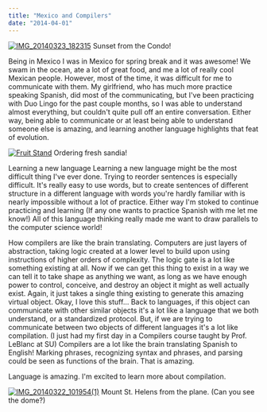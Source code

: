```yaml
---
title: "Mexico and Compilers"
date: "2014-04-01"
---
```


[![IMG_20140323_182315](images/IMG_20140323_182315-1024x768.jpg)](http://timmyreilly.com/wp-content/uploads/2014/04/IMG_20140323_182315.jpg) Sunset from the Condo!

Being in Mexico I was in Mexico for spring break and it was awesome! We swam in the ocean, ate a lot of great food, and me a lot of really cool Mexican people. However, most of the time, it was difficult for me to communicate with them. My girlfriend, who has much more practice speaking Spanish, did most of the communicating, but I've been practicing with Duo Lingo for the past couple months, so I was able to understand almost everything, but couldn't quite pull off an entire conversation. Either way, being able to communicate or at least being able to understand someone else is amazing, and learning another language highlights that feat of evolution.

[![Fruit Stand](images/IMG_20140324_115642-768x1024.jpg)](http://timmyreilly.com/wp-content/uploads/2014/04/IMG_20140324_115642.jpg) Ordering fresh sandia!

Learning a new language Learning a new language might be the most difficult thing I've ever done. Trying to reorder sentences is especially difficult. It's really easy to use words, but to create sentences of different structure in a different language with words you're hardly familiar with is nearly impossible without a lot of practice. Either way I'm stoked to continue practicing and learning (If any one wants to practice Spanish with me let me know!) All of this language thinking really made me want to draw parallels to the computer science world!

How compilers are like the brain translating. Computers are just layers of abstraction, taking logic created at a lower level to build upon using instructions of higher orders of complexity. The logic gate is a lot like something existing at all. Now if we can get this thing to exist in a way we can tell it to take shape as anything we want, as long as we have enough power to control, conceive, and destroy an object it might as well actually exist. Again, it just takes a single thing existing to generate this amazing virtual object. Okay, I love this stuff... Back to languages, if this object can communicate with other similar objects it's a lot like a language that we both understand, or a standardized protocol. But, if we are trying to communicate between two objects of different languages it's a lot like compilation. (I just had my first day in a Compilers course taught by Prof. LeBlanc at SU) Compilers are a lot like the brain translating Spanish to English! Marking phrases, recognizing syntax and phrases, and parsing could be seen as functions of the brain. That is amazing.

Language is amazing. I'm excited to learn more about compilation.

[![IMG_20140322_101954(1)](images/IMG_20140322_1019541-768x1024.jpg)](http://timmyreilly.com/wp-content/uploads/2014/04/IMG_20140322_1019541.jpg) Mount St. Helens from the plane. (Can you see the dome?)
